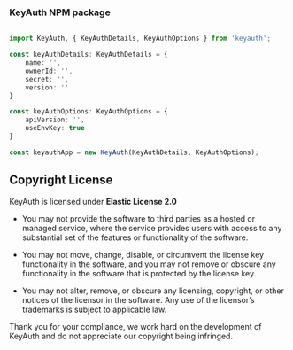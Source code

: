 ### KeyAuth NPM package


```typescript

import KeyAuth, { KeyAuthDetails, KeyAuthOptions } from 'keyauth';

const keyAuthDetails: KeyAuthDetails = {
    name: '',
    ownerId: '',
    secret: '',
    version: ''
}

const keyAuthOptions: KeyAuthOptions = {
    apiVersion: '',
    useEnvKey: true
}

const keyauthApp = new KeyAuth(KeyAuthDetails, KeyAuthOptions);

```

## Copyright License

KeyAuth is licensed under **Elastic License 2.0**

* You may not provide the software to third parties as a hosted or managed
service, where the service provides users with access to any substantial set of
the features or functionality of the software.

* You may not move, change, disable, or circumvent the license key functionality
in the software, and you may not remove or obscure any functionality in the
software that is protected by the license key.

* You may not alter, remove, or obscure any licensing, copyright, or other notices
of the licensor in the software. Any use of the licensor’s trademarks is subject
to applicable law.

Thank you for your compliance, we work hard on the development of KeyAuth and do not appreciate our copyright being infringed.